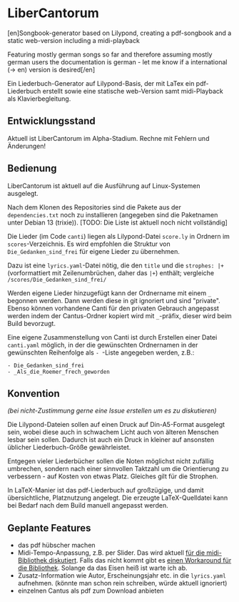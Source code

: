 # LiberCantorum

[en]Songbook-generator based on Lilypond, creating a pdf-songbook and a static web-version including a midi-playback

Featuring mostly german songs so far and therefore assuming mostly german users the documentation is german - let me know if a international (-> en) version is desired[/en]

Ein Liederbuch-Generator auf Lilypond-Basis, der mit LaTex ein pdf-Liederbuch erstellt sowie eine statische web-Version samt midi-Playback als Klavierbegleitung.

## Entwicklungsstand

Aktuell ist LiberCantorum im Alpha-Stadium. Rechne mit Fehlern und Änderungen!

## Bedienung

LiberCantorum ist aktuell auf die Ausführung auf Linux-Systemen ausgelegt.

Nach dem Klonen des Repositories sind die Pakete aus der `dependencies.txt` noch zu installieren (angegeben sind die Paketnamen unter Debian 13 (trixie)). [TODO: Die Liste ist aktuell noch nicht vollständig]

Die Lieder (im Code `canti`) liegen als Lilypond-Datei `score.ly` in Ordnern im `scores`-Verzeichnis. Es wird empfohlen die Struktur von `Die_Gedanken_sind_frei` für eigene Lieder zu übernehmen.

Dazu ist eine `lyrics.yaml`-Datei nötig, die den `title` und die `strophes: |+` (vorformattiert mit Zeilenumbrüchen, daher das `|+`) enthält; vergleiche `/scores/Die_Gedanken_sind_frei/`

Werden eigene Lieder hinzugefügt kann der Ordnername mit einem `_` begonnen werden. Dann werden diese in git ignoriert und sind "private". Ebenso können vorhandene Canti für den privaten Gebrauch angepasst werden indem der Cantus-Ordner kopiert wird mit `_`-präfix, dieser wird beim Build bevorzugt.

Eine eigene Zusammenstellung von Canti ist durch Erstellen einer Datei `canti.yaml` möglich, in der die gewünschten Ordnernamen in der gewünschten Reihenfolge als `- `-Liste angegeben werden, z.B.:

```
- Die_Gedanken_sind_frei
- _Als_die_Roemer_frech_geworden
```
 
## Konvention

_(bei nicht-Zustimmung gerne eine Issue erstellen um es zu diskutieren)_

Die Lilypond-Dateien sollen auf einen Druck auf Din-A5-Format ausgelegt sein, wobei diese auch in schwachem Licht auch von älteren Menschen lesbar sein sollen.
Dadurch ist auch ein Druck in kleiner auf ansonsten üblicher Liederbuch-Größe gewährleistet.

Entgegen vieler Liederbücher sollen die Noten möglichst nicht zufällig umbrechen, sondern nach einer sinnvollen Taktzahl um die Orientierung zu verbessern - auf Kosten von etwas Platz.
Gleiches gilt für die Strophen.

In LaTeX-Manier ist das pdf-Liederbuch auf großzügige, und damit übersichtliche, Platznutzung angelegt. Die erzeugte LaTeX-Quelldatei kann bei Bedarf nach dem Build manuell angepasst werden.

## Geplante Features

- das pdf hübscher machen
- Midi-Tempo-Anpassung, z.B. per Slider. Das wird aktuell [für die midi-Bibliothek diskutiert](https://github.com/cifkao/html-midi-player/issues/86). Falls das nicht kommt gibt es [einen Workaround für die Bibliothek](https://github.com/cifkao/html-midi-player/issues/21). Solange da das Eisen heiß ist warte ich ab.
- Zusatz-Information wie Autor, Erscheinungsjahr etc. in die `lyrics.yaml` aufnehmen. (könnte man schon rein schreiben, würde aktuell ignoriert)
- einzelnen Cantus als pdf zum Download anbieten

